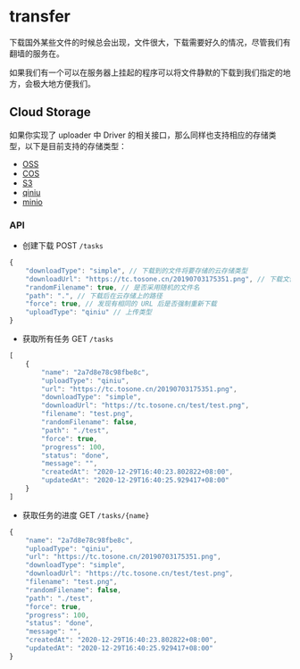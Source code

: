 # transfer

下载国外某些文件的时候总会出现，文件很大，下载需要好久的情况，尽管我们有翻墙的服务在。

如果我们有一个可以在服务器上挂起的程序可以将文件静默的下载到我们指定的地方，会极大地方便我们。

## Cloud Storage

如果你实现了 uploader 中 Driver 的相关接口，那么同样也支持相应的存储类型，以下是目前支持的存储类型：

- [OSS](https://cn.aliyun.com/product/oss)
- [COS](https://cloud.tencent.com/product/cos)
- [S3](https://aws.amazon.com/cn/s3/)
- [qiniu](https://www.qiniu.com/products/kodo)
- [minio](https://min.io/)

### API

- 创建下载 POST `/tasks`

``` javascript
{
    "downloadType": "simple", // 下载到的文件将要存储的云存储类型
    "downloadUrl": "https://tc.tosone.cn/20190703175351.png", // 下载文件的 URL
    "randomFilename": true, // 是否采用随机的文件名
    "path": ".", // 下载后在云存储上的路径
    "force": true, // 发现有相同的 URL 后是否强制重新下载
    "uploadType": "qiniu" // 上传类型
}
```

- 获取所有任务 GET `/tasks`

``` javascript
[
    {
        "name": "2a7d8e78c98fbe8c",
        "uploadType": "qiniu",
        "url": "https://tc.tosone.cn/20190703175351.png",
        "downloadType": "simple",
        "downloadUrl": "https://tc.tosone.cn/test/test.png",
        "filename": "test.png",
        "randomFilename": false,
        "path": "./test",
        "force": true,
        "progress": 100,
        "status": "done",
        "message": "",
        "createdAt": "2020-12-29T16:40:23.802822+08:00",
        "updatedAt": "2020-12-29T16:40:25.929417+08:00"
    }
]
```

- 获取任务的进度 GET `/tasks/{name}`

``` javascript
{
    "name": "2a7d8e78c98fbe8c",
    "uploadType": "qiniu",
    "url": "https://tc.tosone.cn/20190703175351.png",
    "downloadType": "simple",
    "downloadUrl": "https://tc.tosone.cn/test/test.png",
    "filename": "test.png",
    "randomFilename": false,
    "path": "./test",
    "force": true,
    "progress": 100,
    "status": "done",
    "message": "",
    "createdAt": "2020-12-29T16:40:23.802822+08:00",
    "updatedAt": "2020-12-29T16:40:25.929417+08:00"
}
```
